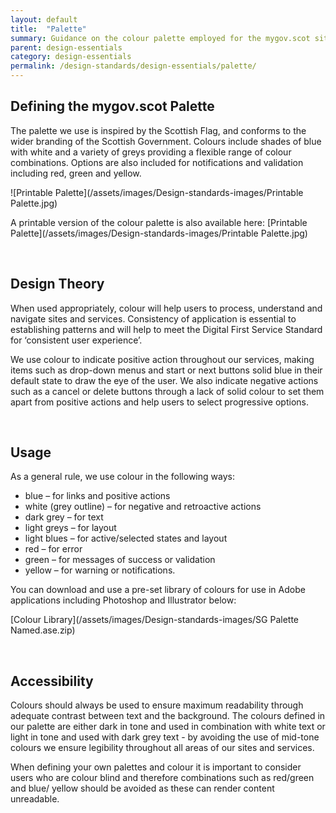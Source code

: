 ```yaml
---
layout: default
title:  "Palette"
summary: Guidance on the colour palette employed for the mygov.scot site.
parent: design-essentials
category: design-essentials
permalink: /design-standards/design-essentials/palette/
---
```


## Defining the mygov.scot Palette
The palette we use is inspired by the Scottish Flag, and conforms to the wider branding of the Scottish Government. Colours include shades of blue with white and a variety of greys providing a flexible range of colour combinations. Options are also included for notifications and validation including red, green and yellow.

![Printable Palette](/assets/images/Design-standards-images/Printable Palette.jpg)
<br>

A printable version of the colour palette is also available here:
[Printable Palette](/assets/images/Design-standards-images/Printable Palette.jpg)

<br>

## Design Theory
When used appropriately, colour will help users to process, understand and navigate sites and services. Consistency of application is essential to establishing patterns and will help to meet the Digital First Service Standard for ‘consistent user experience’.

We use colour to indicate positive action throughout our services, making items such as drop-down menus and start or next buttons solid blue in their default state to draw the eye of the user. We also indicate negative actions such as a cancel or delete buttons through a lack of solid colour to set them apart from positive actions and help users to select progressive options.

<br>

## Usage
As a general rule, we use colour in the following ways:

* blue – for links and positive actions
* white (grey outline) – for negative and retroactive actions
* dark grey – for text
* light greys – for layout
* light blues – for active/selected states and layout
* red – for error
* green – for messages of success or validation
* yellow – for warning or notifications.

You can download and use a pre-set library of colours for use in Adobe applications including Photoshop and Illustrator below:

[Colour Library](/assets/images/Design-standards-images/SG Palette Named.ase.zip)

<br>

## Accessibility
Colours should always be used to ensure maximum readability through adequate contrast between text and the background. The colours defined in our palette are either dark in tone and used in combination with white text or light in tone and used with dark grey text - by avoiding the use of mid-tone colours we ensure legibility throughout all areas of our sites and services.

When defining your own palettes and colour it is important to consider users who are colour blind and therefore combinations such as red/green and blue/ yellow should be avoided as these can render content unreadable.
